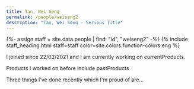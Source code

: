 ```yaml
---
title: Tan, Wei Seng
permalink: /people/weiseng2
description: "Tan, Wei Seng - Serious Title"
---
```


{%- assign staff = site.data.people | find: "id", "weiseng2" -%}
{% include staff_heading.html staff=staff color=site.colors.function-colors.eng %}

<p>I joined since 22/02/2021 and I am currently working on currentProducts.</p>

<p>Products I worked on before include pastProducts</p>

<p>Three things I've done recently which I'm proud of are...</p>

